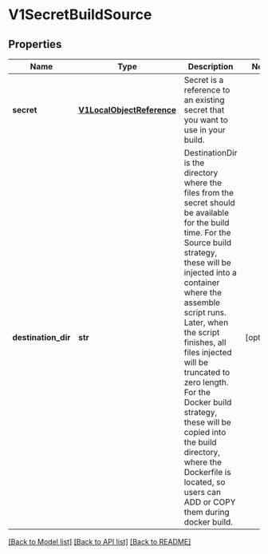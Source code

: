 # V1SecretBuildSource

## Properties
Name | Type | Description | Notes
------------ | ------------- | ------------- | -------------
**secret** | [**V1LocalObjectReference**](V1LocalObjectReference.md) | Secret is a reference to an existing secret that you want to use in your build. | 
**destination_dir** | **str** | DestinationDir is the directory where the files from the secret should be available for the build time. For the Source build strategy, these will be injected into a container where the assemble script runs. Later, when the script finishes, all files injected will be truncated to zero length. For the Docker build strategy, these will be copied into the build directory, where the Dockerfile is located, so users can ADD or COPY them during docker build. | [optional] 

[[Back to Model list]](../README.md#documentation-for-models) [[Back to API list]](../README.md#documentation-for-api-endpoints) [[Back to README]](../README.md)


